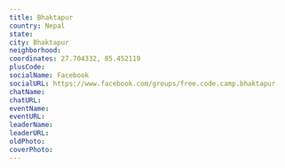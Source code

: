 ```yaml
---
title: Bhaktapur
country: Nepal
state: 
city: Bhaktapur
neighborhood: 
coordinates: 27.704332, 85.452119
plusCode:
socialName: Facebook
socialURL: https://www.facebook.com/groups/free.code.camp.bhaktapur
chatName:
chatURL:
eventName:
eventURL:
leaderName:
leaderURL:
oldPhoto: 
coverPhoto:
---
```

